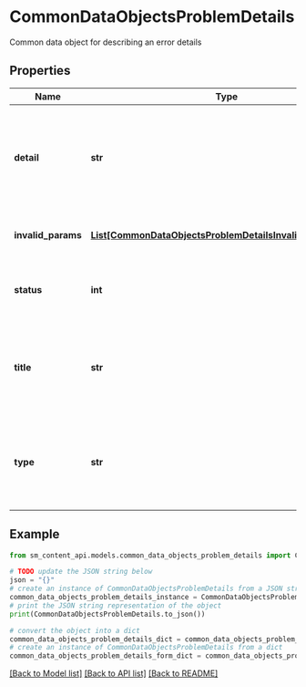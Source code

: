 # CommonDataObjectsProblemDetails

Common data object for describing an error details

## Properties

Name | Type | Description | Notes
------------ | ------------- | ------------- | -------------
**detail** | **str** | человекочитаемое описание ошибки, объясняющее причины текущей ситуации возникновения ошибки. Запрещено парсить клиентом, только для пояснения ошибки разработчику | [optional] 
**invalid_params** | [**List[CommonDataObjectsProblemDetailsInvalidParamsInner]**](CommonDataObjectsProblemDetailsInvalidParamsInner.md) | обязательное только для ответа 400. Список ошибок для переданных полей | [optional] 
**status** | **int** | HTTP-код статуса, соответствует соответствующему коду ответа сервера. Нужно для систем | 
**title** | **str** | человекочитаемое описание сути проблемы, не должно изменяться для различных появлений данной проблемы, за исключением случаев локализации | 
**type** | **str** | уникальный идентификатор ошибки. Должно коротко, но понятно отражать суть ошибки. На него опирается потребитель(фронтенд) при принятии решения | 

## Example

```python
from sm_content_api.models.common_data_objects_problem_details import CommonDataObjectsProblemDetails

# TODO update the JSON string below
json = "{}"
# create an instance of CommonDataObjectsProblemDetails from a JSON string
common_data_objects_problem_details_instance = CommonDataObjectsProblemDetails.from_json(json)
# print the JSON string representation of the object
print(CommonDataObjectsProblemDetails.to_json())

# convert the object into a dict
common_data_objects_problem_details_dict = common_data_objects_problem_details_instance.to_dict()
# create an instance of CommonDataObjectsProblemDetails from a dict
common_data_objects_problem_details_form_dict = common_data_objects_problem_details.from_dict(common_data_objects_problem_details_dict)
```
[[Back to Model list]](../README.md#documentation-for-models) [[Back to API list]](../README.md#documentation-for-api-endpoints) [[Back to README]](../README.md)


